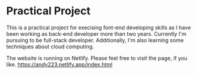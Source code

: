 # Practical Project 
This is a practical project for execising font-end developing skills as I have been working as back-end developer more than two years. Currently I'm pursuing to be full-stack developer. Additionally, I'm also learning some techniques about cloud computing.

The website is running on Netlify. Please feel free to visit the page, if you like.
https://andy223.netlify.app/index.html
